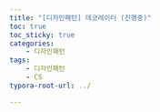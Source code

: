 ```yaml
---
title: "[디자인패턴] 데코레이터 (진행중)"
toc: true
toc_sticky: true
categories: 
    - 디자인패턴
tags:
    - 디자인패턴
    - CS
typora-root-url: ../

---
```




